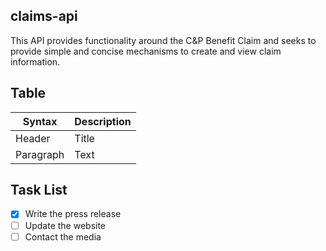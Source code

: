 ## claims-api

This API provides functionality around the C&P Benefit Claim and seeks to provide simple and concise mechanisms to create and view claim information.

## Table

| Syntax      | Description |
| ----------- | ----------- |
| Header      | Title       |
| Paragraph   | Text        |


## Task List

- [x] Write the press release
- [ ] Update the website
- [ ] Contact the media